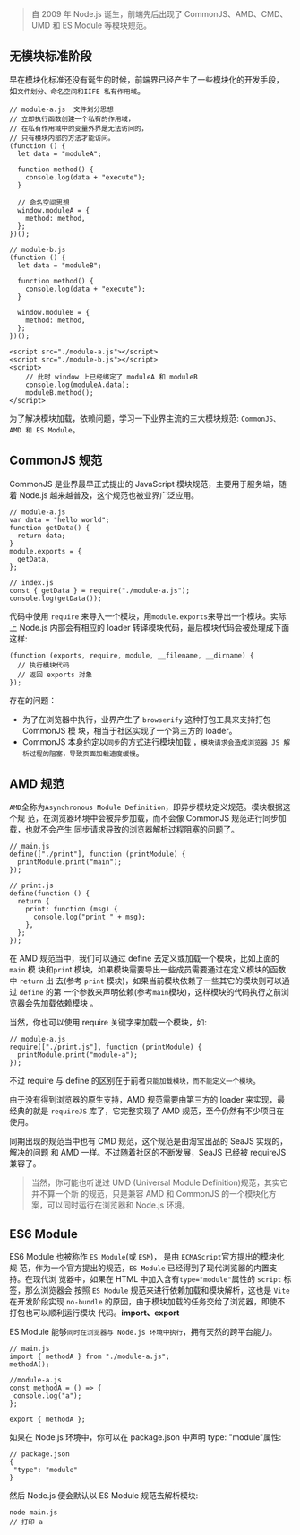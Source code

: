 > 自 2009 年 Node.js 诞生，前端先后出现了 CommonJS、AMD、CMD、UMD 和 ES Module
> 等模块规范。

## 无模块标准阶段

早在模块化标准还没有诞生的时候，前端界已经产生了一些模块化的开发手段，
如`文件划分、命名空间和IIFE 私有作用域`。

```
// module-a.js  文件划分思想
// 立即执行函数创建一个私有的作用域，
// 在私有作用域中的变量外界是无法访问的，
// 只有模块内部的方法才能访问。
(function () {
  let data = "moduleA";

  function method() {
    console.log(data + "execute");
  }

  // 命名空间思想
  window.moduleA = {
    method: method,
  };
})();
```

```
// module-b.js
(function () {
  let data = "moduleB";

  function method() {
    console.log(data + "execute");
  }

  window.moduleB = {
    method: method,
  };
})();
```

```
<script src="./module-a.js"></script>
<script src="./module-b.js"></script>
<script>
    // 此时 window 上已经绑定了 moduleA 和 moduleB
    console.log(moduleA.data);
    moduleB.method();
</script>
```

为了解决模块加载，依赖问题，学习一下业界主流的三大模块规范:
`CommonJS、AMD 和 ES Module`。

## CommonJS 规范

CommonJS 是业界最早正式提出的 JavaScript 模块规范，主要用于服务端，随着 Node.js
越来越普及，这个规范也被业界广泛应用。

```
// module-a.js
var data = "hello world";
function getData() {
  return data;
}
module.exports = {
  getData,
};

// index.js
const { getData } = require("./module-a.js");
console.log(getData());
```

代码中使用 `require` 来导入一个模块，用`module.exports`来导出一个模块。实际上
Node.js 内部会有相应的 loader 转译模块代码，最后模块代码会被处理成下面这样:

```
(function (exports, require, module, __filename, __dirname) {
  // 执行模块代码
  // 返回 exports 对象
});
```

存在的问题：

- 为了在浏览器中执行，业界产生了 `browserify` 这种打包工具来支持打包 CommonJS 模
  块，相当于社区实现了一个第三方的 loader。
- CommonJS 本身约定以`同步`的方式进行模块加载
  ，`模块请求会造成浏览器 JS 解析过程的阻塞，导致页面加载速度缓慢`。

## AMD 规范

`AMD`全称为`Asynchronous Module Definition`，即异步模块定义规范。模块根据这个规
范，在浏览器环境中会被异步加载，而不会像 CommonJS 规范进行同步加载，也就不会产生
同步请求导致的浏览器解析过程阻塞的问题了。

```
// main.js
define(["./print"], function (printModule) {
  printModule.print("main");
});

// print.js
define(function () {
  return {
    print: function (msg) {
      console.log("print " + msg);
    },
  };
});
```

在 AMD 规范当中，我们可以通过 define 去定义或加载一个模块，比如上面的 `main` 模
块和`prin`t 模块，如果模块需要导出一些成员需要通过在定义模块的函数中 `return` 出
去(参考 `print` 模块)，如果当前模块依赖了一些其它的模块则可以通过 `define` 的第
一个参数来声明依赖(参考`main`模块)，这样模块的代码执行之前浏览器会先加载依赖模块
。

当然，你也可以使用 require 关键字来加载一个模块，如:

```
// module-a.js
require(["./print.js"], function (printModule) {
  printModule.print("module-a");
});
```

不过 require 与 define 的区别在于前者`只能加载模块，而不能定义一个模块`。

由于没有得到浏览器的原生支持，AMD 规范需要由第三方的 loader 来实现，最经典的就是
`requireJS` 库了，它完整实现了 AMD 规范，至今仍然有不少项目在使用。

同期出现的规范当中也有 CMD 规范，这个规范是由淘宝出品的 SeaJS 实现的，解决的问题
和 AMD 一样。不过随着社区的不断发展，SeaJS 已经被 requireJS 兼容了。

> 当然，你可能也听说过 UMD (Universal Module Definition)规范，其实它并不算一个新
> 的规范，只是兼容 AMD 和 CommonJS 的一个模块化方案，可以同时运行在浏览器和
> Node.js 环境。

## ES6 Module

ES6 Module 也被称作 `ES Module`(或 `ESM`)， 是由 `ECMAScript`官方提出的模块化规
范，作为一个官方提出的规范，`ES Module` 已经得到了现代浏览器的内置支持。在现代浏
览器中，如果在 HTML 中加入含有`type="module"`属性的 `script` 标签，那么浏览器会
按照 `ES Module` 规范来进行依赖加载和模块解析，这也是 `Vite` 在开发阶段实现
`no-bundle` 的原因，由于模块加载的任务交给了浏览器，即使不打包也可以顺利运行模块
代码。**import、export**

ES Module 能够`同时在浏览器与 Node.js 环境中执行`，拥有天然的跨平台能力。

```
// main.js
import { methodA } from "./module-a.js";
methodA();

//module-a.js
const methodA = () => {
 console.log("a");
};

export { methodA };
```

如果在 Node.js 环境中，你可以在 package.json 中声明 type: "module"属性:

```
// package.json
{
 "type": "module"
}
```

然后 Node.js 便会默认以 ES Module 规范去解析模块:

```
node main.js
// 打印 a
```
